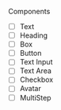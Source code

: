 Components

- [ ] Text
- [ ] Heading
- [ ] Box
- [ ] Button
- [ ] Text Input
- [ ] Text Area
- [ ] Checkbox
- [ ] Avatar
- [ ] MultiStep